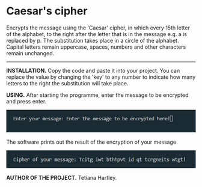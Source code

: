 # Caesar's cipher

Encrypts the message using the 'Caesar' cipher, in which every 15th letter of the alphabet, to the right after the letter that is in the message e.g. a is replaced by p. The substitution takes place in a circle of the alphabet. Capital letters remain uppercase, spaces, numbers and other characters remain unchanged.
___

**INSTALLATION.**
Copy the code and paste it into your project. You can replace the value by changing the 'key' to any number to indicate how many letters to the right the substitution will take place.

**USING.**
After starting the programme, enter the message to be encrypted and press enter.

![Screenshot of entered encryption message.](img/enter_Message.jpg) 

The software prints out the result of the encryption of your message.

![Screenshot of the encryption result of the entered message.](img/encrypted_Message.jpg) 

**AUTHOR OF THE PROJECT.**
Tetiana Hartley.